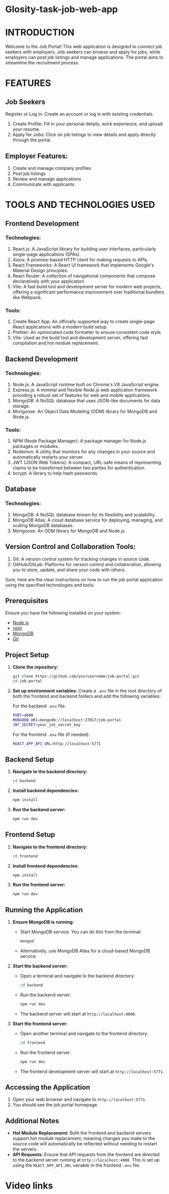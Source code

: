 # Glosity-task-job-web-app

# INTRODUCTION

Welcome to the Job Portal! This web application is designed to connect job seekers with employers. Job seekers can browse and apply for jobs, while employers can post job listings and manage applications. The portal aims to streamline the  recruitment process.

# FEATURES

## Job Seekers

Register or Log in: Create an account or log in with existing credentials.

1. Create Profile: Fill in your personal details, work experience, and upload your resume.
2. Apply for Jobs: Click on job listings to view details and apply directly through the portal.

## Employer Features:

1. Create and manage company profiles
2. Post job listings
3. Review and manage applications
4. Communicate with applicants

# TOOLS AND TECHNOLOGIES USED


## Frontend Development


### Technologies:

1. React.js: A JavaScript library for building user interfaces, particularly single-page applications (SPAs).
2. Axios: A promise-based HTTP client for making requests to APIs.
3. React Frameworks: A React UI framework that implements Google's Material Design principles.
4. React Router: A collection of navigational components that compose declaratively with your application.
5. Vite: A fast build tool and development server for modern web projects, offering a significant performance improvement over traditional bundlers like Webpack.
   
### Tools:

1. Create React App: An officially supported way to create single-page React applications with a modern build setup.
2. Prettier: An opinionated code formatter to ensure consistent code style.
3. Vite: Used as the build tool and development server, offering fast compilation and hot module replacement.

   
## Backend Development


### Technologies:

1. Node.js: A JavaScript runtime built on Chrome's V8 JavaScript engine.
2. Express.js: A minimal and flexible Node.js web application framework providing a robust set of features for web and mobile applications.
3. MongoDB: A NoSQL database that uses JSON-like documents for data storage.
4. Mongoose: An Object Data Modeling (ODM) library for MongoDB and Node.js.

### Tools:

1. NPM (Node Package Manager): A package manager for Node.js packages or modules.
2. Nodemon: A utility that monitors for any changes in your source and automatically restarts your server.
3. JWT (JSON Web Tokens): A compact, URL-safe means of representing claims to be transferred between two parties for authentication.
4. bcrypt: A library to help hash passwords.
   

## Database


### Technologies:

1. MongoDB: A NoSQL database known for its flexibility and scalability.
2. MongoDB Atlas: A cloud database service for deploying, managing, and scaling MongoDB databases.
3. Mongoose: An ODM library for MongoDB and Node.js.


## Version Control and Collaboration Tools:


1. Git: A version control system for tracking changes in source code.
2. GitHub/GitLab: Platforms for version control and collaboration, allowing you to store, update, and share your code with others.


Sure, here are the clear instructions on how to run the job portal application using the specified technologies and tools:

## Prerequisites


Ensure you have the following installed on your system:

- [Node.js](https://nodejs.org/) 
- [npm](https://www.npmjs.com/) 
- [MongoDB](https://www.mongodb.com/)
- [Git](https://git-scm.com/)

## Project Setup

1. **Clone the repository:**
   ```bash
   git clone https://github.com/yourusername/job-portal.git
   cd job-portal
   ```

2. **Set up environment variables:**
   Create a `.env` file in the root directory of both the frontend and backend folders and add the following variables:

   For the backend `.env` file:
   ```bash
   PORT=4000
   MONGODB_URI=mongodb://localhost:27017/job-portal
   JWT_SECRET=your_jwt_secret_key
   ```

   For the frontend `.env` file (if needed):
   ```bash
   REACT_APP_API_URL=http://localhost:5771
   ```

## Backend Setup

1. **Navigate to the backend directory:**
   ```bash
   cd backend
   ```

2. **Install backend dependencies:**
   ```bash
   npm install
   ```

3. **Run the backend server:**
   ```bash
   npm run dev
   ```

## Frontend Setup
1. **Navigate to the frontend directory:**
   ```bash
   cd frontend
   ```

2. **Install frontend dependencies:**
   ```bash
   npm install
   ```

3. **Run the frontend server:**
   ```bash
   npm run dev
   ```

## Running the Application
1. **Ensure MongoDB is running:**
   - Start MongoDB service. You can do this from the terminal:
     ```bash
     mongod
     ```
   - Alternatively, use MongoDB Atlas for a cloud-based MongoDB service.

2. **Start the backend server:**
   - Open a terminal and navigate to the backend directory:
     ```bash
     cd backend
     ```
   - Run the backend server:
     ```bash
     npm run dev
     ```
   - The backend server will start at `http://localhost:4000`.

3. **Start the frontend server:**
   - Open another terminal and navigate to the frontend directory:
     ```bash
     cd frontend
     ```
   - Run the frontend server:
     ```bash
     npm run dev
     ```
   - The frontend development server will start at `http://localhost:5771`.

## Accessing the Application
1. Open your web browser and navigate to `http://localhost:5771`.
2. You should see the job portal homepage.

## Additional Notes
- **Hot Module Replacement:** Both the frontend and backend servers support hot module replacement, meaning changes you make to the source code will automatically be reflected without needing to restart the servers.
- **API Requests:** Ensure that API requests from the frontend are directed to the backend server running at `http://localhost:4000`. This is set up using the `REACT_APP_API_URL` variable in the frontend `.env` file.




# Video links

